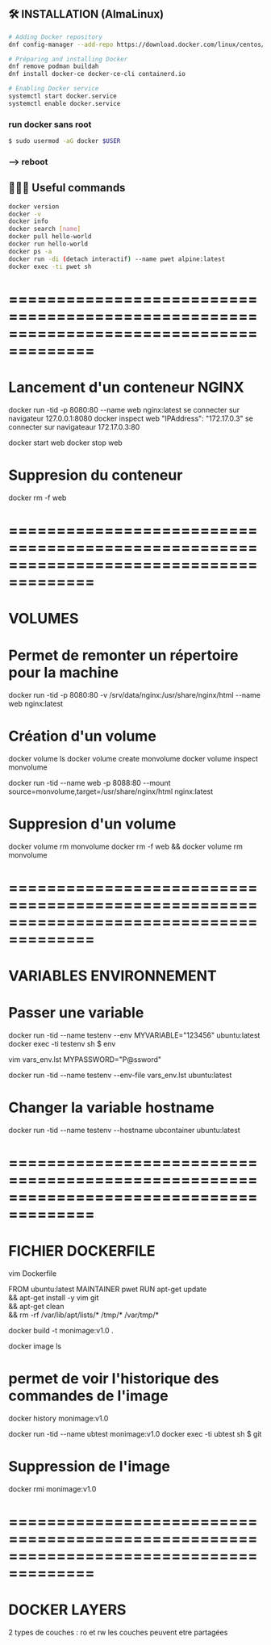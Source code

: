 
## 🛠️ INSTALLATION (AlmaLinux)    
```bash
# Adding Docker repository
dnf config-manager --add-repo https://download.docker.com/linux/centos/docker-ce.repo

# Préparing and installing Docker
dnf remove podman buildah
dnf install docker-ce docker-ce-cli containerd.io

# Enabling Docker service
systemctl start docker.service
systemctl enable docker.service
```

### run docker sans root
```bash
$ sudo usermod -aG docker $USER
```
### --> reboot


## 🧑🏻‍💻 Useful commands
```bash
docker version
docker -v
docker info
docker search [name]
docker pull hello-world     
docker run hello-world
docker ps -a 
docker run -di (detach interactif) --name pwet alpine:latest
docker exec -ti pwet sh
```

# =======================================================================================
# Lancement d'un conteneur NGINX
docker run -tid -p 8080:80 --name web nginx:latest
se connecter sur navigateur 127.0.0.1:8080
docker inspect web
    "IPAddress": "172.17.0.3"
se connecter sur navigateaur 172.17.0.3:80

docker start web
docker stop web

# Suppresion du conteneur
docker rm -f web

# =======================================================================================
# VOLUMES

# Permet de remonter un répertoire pour la machine
docker run -tid -p 8080:80 -v /srv/data/nginx:/usr/share/nginx/html --name web nginx:latest

# Création d'un volume
docker volume ls
docker volume create monvolume
docker volume inspect monvolume

docker run -tid --name web -p 8088:80 --mount source=monvolume,target=/usr/share/nginx/html nginx:latest

# Suppresion d'un volume
docker volume rm monvolume
docker rm -f web && docker volume rm monvolume

# =======================================================================================
# VARIABLES ENVIRONNEMENT

# Passer une variable
docker run -tid --name testenv --env MYVARIABLE="123456" ubuntu:latest
docker exec -ti testenv sh
$ env

vim vars_env.lst
MYPASSWORD="P@ssword"

docker run -tid --name testenv --env-file vars_env.lst ubuntu:latest

# Changer la variable hostname
docker run -tid --name testenv --hostname ubcontainer ubuntu:latest

# =======================================================================================
# FICHIER DOCKERFILE

vim Dockerfile

FROM ubuntu:latest
MAINTAINER pwet
RUN apt-get update \
&& apt-get install -y vim git \
&& apt-get clean \
&& rm -rf /var/lib/apt/lists/* /tmp/* /var/tmp/*

docker build -t monimage:v1.0 .

docker image ls

# permet de voir l'historique des commandes de l'image
docker history monimage:v1.0

docker run -tid --name ubtest monimage:v1.0
docker exec -ti ubtest sh
$ git

# Suppression de l'image
docker rmi monimage:v1.0

# =======================================================================================
# DOCKER LAYERS

2 types de couches : ro et rw
les couches peuvent etre partagées 
